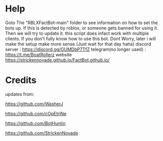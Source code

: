 # Help

Goto The "RBLXFactBot-main" folder to see information on how to set the bots up.
If this is detected by roblox, or someone gets banned for using it. Then we will try to update it.
this script does infact work with multiple clients.
If you don't fully know how to use this bot.
Dont Worry, later i will make the setup make more sense.(Just wait for that day haha)
discord server : https://discord.gg/GUMDbP7TfZ
telegram(no longer used) : https://t.me/BoatRollerz
website https://strickennoyade.github.io/FactBot.github.io/

# Credits
updates from: 

https://github.com/WasherJ 

https://github.com/cOpEtriNe 

https://github.com/BotHuntin 

https://github.com/StrickenNoyade
